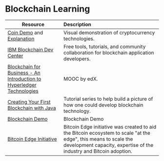 # Blockchain Learning

| Resource	|      Description     	|
|----------	|:------	|
|<a href="https://coindemo.io/" target="_blank" >Coin Demo</a> and <a href="https://medium.freecodecamp.org/how-does-bitcoin-work-i-built-an-app-to-show-you-f9fcd50bdd0d" target="_blank" >Explanation</a>|Visual demonstration of cryptocurrency technologies.|
|<a href="https://developer.ibm.com/blockchain/" target="_blank" >IBM Blockchain Dev Center</a>|Free tools, tutorials, and community collaboration for blockchain application developers.|
|<a href="https://www.edx.org/course/blockchain-business-introduction-linuxfoundationx-lfs171x" target="_blank" >Blockchain for Business - An Introduction to Hyperledger Technologies</a>|MOOC by edX.|
|<a href="https://medium.com/programmers-blockchain/create-simple-blockchain-java-tutorial-from-scratch-6eeed3cb03fa" target="_blank" >Creating Your First Blockchain with Java</a>|Tutorial series to help build a picture of how one could develop blockchain technology.|
|<a href="https://anders.com/blockchain/" target="_blank" >Blockchain Demo</a>|Blockchain Demo|
|<a href="https://bitcoinedge.org/tutorials" target="_blank" >Bitcoin Edge Initiative</a>|Bitcoin Edge initiative was created to aid the Bitcoin ecosystem to scale "at the edge", this means to scale the development capacity, expertise of the industry and Bitcoin adoption.|
